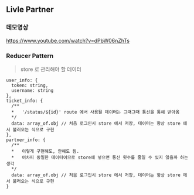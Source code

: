 ## Livle Partner

### 데모영상
https://www.youtube.com/watch?v=dPbW06nZhTs

### Reducer Pattern

> store 로 관리해야 할 데이터

```
user_info: {
  token: string,
  username: string
},
ticket_info: {
  /**
  *   '/status/${id}' route 에서 사용될 데이터는 그때그때 통신을 통해 받아옴
  */
  data: array_of.obj // 처음 로그인시 store 에서 저장, 데이터는 항상 store 에서 불러오는 식으로 구현
},
partner_info: {
  /**
  *   이렇게 구현해도, 안해도 됨.
  *   어차피 동일한 데이터이므로 store에 넣으면 통신 횟수를 줄일 수 있지 않을까 하는 생각
  */
  data: array_of.obj // 처음 로그인시 store 에서 저장, 데이터는 항상 store 에서 불러오는 식으로 구현
}
```
